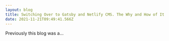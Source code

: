 ```yaml
---
layout: blog
title: Switching Over to Gatsby and Netlify CMS. The Why and How of It All.
date: 2021-11-21T09:49:41.566Z
---
```

Previously this blog was a...